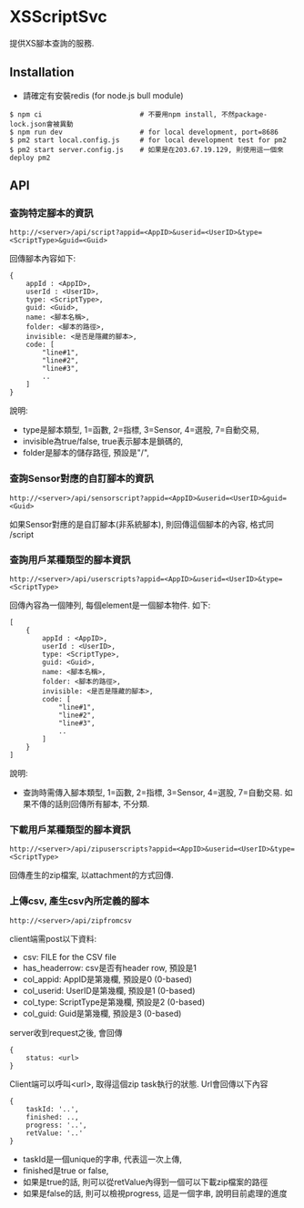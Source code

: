 # XSScriptSvc

提供XS腳本查詢的服務.

## Installation

- 請確定有安裝redis (for node.js bull module)

```
$ npm ci                        # 不要用npm install, 不然package-lock.json會被異動
$ npm run dev                   # for local development, port=8686
$ pm2 start local.config.js     # for local development test for pm2
$ pm2 start server.config.js    # 如果是在203.67.19.129, 則使用這一個來deploy pm2
```

## API

### 查詢特定腳本的資訊 

```
http://<server>/api/script?appid=<AppID>&userid=<UserID>&type=<ScriptType>&guid=<Guid>
```

回傳腳本內容如下: 

```
{
    appId : <AppID>, 
    userId : <UserID>,
    type: <ScriptType>,
    guid: <Guid>,
    name: <腳本名稱>,
    folder: <腳本的路徑>,
    invisible: <是否是隱藏的腳本>,
    code: [
        "line#1",
        "line#2",
        "line#3",
        ..
    ]
}
```

說明:

- type是腳本類型, 1=函數, 2=指標, 3=Sensor, 4=選股, 7=自動交易,
- invisible為true/false, true表示腳本是鎖碼的,
- folder是腳本的儲存路徑, 預設是"/",

### 查詢Sensor對應的自訂腳本的資訊 

```
http://<server>/api/sensorscript?appid=<AppID>&userid=<UserID>&guid=<Guid>
```

如果Sensor對應的是自訂腳本(非系統腳本), 則回傳這個腳本的內容, 格式同 /script

### 查詢用戶某種類型的腳本資訊 

```
http://<server>/api/userscripts?appid=<AppID>&userid=<UserID>&type=<ScriptType>
```

回傳內容為一個陣列, 每個element是一個腳本物件. 如下: 

```
[
    {
        appId : <AppID>, 
        userId : <UserID>,
        type: <ScriptType>,
        guid: <Guid>,
        name: <腳本名稱>,
        folder: <腳本的路徑>,
        invisible: <是否是隱藏的腳本>,
        code: [
            "line#1",
            "line#2",
            "line#3",
            ..
        ]
    }
]
```

說明:

- 查詢時需傳入腳本類型, 1=函數, 2=指標, 3=Sensor, 4=選股, 7=自動交易. 如果不傳的話則回傳所有腳本, 不分類.

### 下載用戶某種類型的腳本資訊 

```
http://<server>/api/zipuserscripts?appid=<AppID>&userid=<UserID>&type=<ScriptType>
```

回傳產生的zip檔案, 以attachment的方式回傳. 

### 上傳csv, 產生csv內所定義的腳本

```
http://<server>/api/zipfromcsv
```

client端需post以下資料:

- csv: FILE for the CSV file
- has_headerrow: csv是否有header row, 預設是1
- col_appid: AppID是第幾欄, 預設是0 (0-based)
- col_userid: UserID是第幾欄, 預設是1 (0-based)  
- col_type: ScriptType是第幾欄, 預設是2 (0-based)
- col_guid: Guid是第幾欄, 預設是3 (0-based)

server收到request之後, 會回傳

```
{
    status: <url>
}
```

Client端可以呼叫\<url\>, 取得這個zip task執行的狀態. Url會回傳以下內容

```
{
    taskId: '..', 
    finished: ..,
    progress: '..',
    retValue: '..'
}
```

- taskId是一個unique的字串, 代表這一次上傳,
- finished是true or false, 
- 如果是true的話, 則可以從retValue內得到一個可以下載zip檔案的路徑
- 如果是false的話, 則可以檢視progress, 這是一個字串, 說明目前處理的進度

